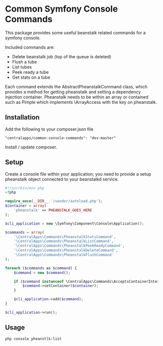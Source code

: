 # Common Symfony Console Commands

This package provides some useful beanstalk related commands for a symfony console.

Included commands are:

- Delete beanstalk job (top of the queue is deleted)
- Flush a tube
- List tubes
- Peek ready a tube
- Get stats on a tube

Each command extends the AbstractPheanstalkCommand class, which provides a method for getting pheanstalk and setting a dependency injection container. Pheanstalk needs to be within an array or contained such as Pimple which implements \ArrayAccess with the key on pheanstalk. 

## Installation

Add the following to your composer.json file

    "centralapps/common-console-commands": "dev-master"
    
Install / update composer.

## Setup

Create a console file within your application; you need to provide a setup pheanstalk object connected to your beanstalkd service.
```php
#!/usr/bin/env php
<?php

require_once(__DIR__.'/vendor/autoload.php');
$container = array(
    'pheanstalk' => PHEANSTALK_GOES_HERE
);

$cli_application = new \Symfony\Component\Console\Application();

$commands = array(
    '\CentralApps\Commands\PheanstalkStatsCommand',
    '\CentralApps\Commands\PheanstalkListCommand',
    '\CentralApps\Commands\PheanstalkPeekReadyCommand',
    '\CentralApps\Commands\PheanstalkDeleteCommand',
    '\CentralApps\Commands\PheanstalkFlushCommand'
);

foreach ($commands as $command) {
    $command = new $command();

    if ($command instanceof \CentralApps\Commands\AcceptsContainerInterface) {
        $command->setContainer($container);
    }

    $cli_application->add($command);
}

$cli_application->run();
```
## Usage

    php console pheanstlk:list

